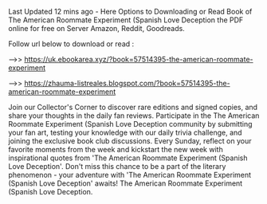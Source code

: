 Last Updated 12 mins ago - Here Options to Downloading or Read Book of The American Roommate Experiment (Spanish Love Deception the PDF online for free on Server Amazon, Reddit, Goodreads.
 
Follow url below to download or read :
 
-->> https://uk.ebookarea.xyz/?book=57514395-the-american-roommate-experiment
 
-->> https://zhauma-listreales.blogspot.com/?book=57514395-the-american-roommate-experiment
 
Join our Collector's Corner to discover rare editions and signed copies, and share your thoughts in the daily fan reviews.
Participate in the The American Roommate Experiment (Spanish Love Deception community by submitting your fan art, testing your knowledge with our daily trivia challenge, and joining the exclusive book club discussions.
Every Sunday, reflect on your favorite moments from the week and kickstart the new week with inspirational quotes from 'The American Roommate Experiment (Spanish Love Deception'. Don't miss this chance to be a part of the literary phenomenon - your adventure with 'The American Roommate Experiment (Spanish Love Deception' awaits! The American Roommate Experiment (Spanish Love Deception.
